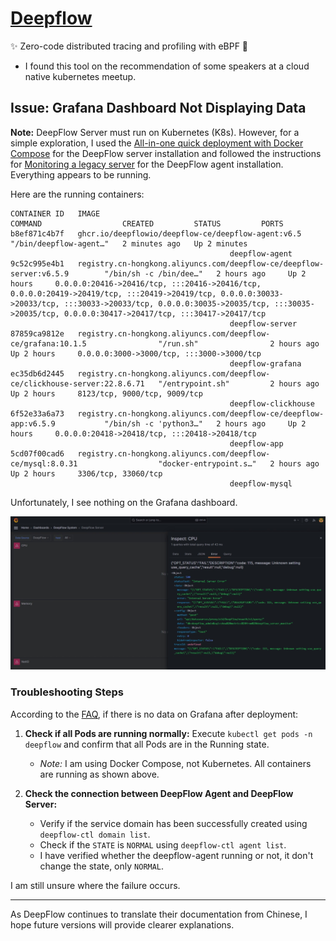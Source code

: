 # [Deepflow](https://deepflow.io)

✨ Zero-code distributed tracing and profiling with eBPF 🚀

* I found this tool on the recommendation of some speakers at a cloud native kubernetes meetup.

## Issue: Grafana Dashboard Not Displaying Data

**Note:** DeepFlow Server must run on Kubernetes (K8s). However, for a simple exploration, I used the [All-in-one quick deployment with Docker Compose](https://www.deepflow.io/docs/ce-install/all-in-one/#deploying-with-docker-compose) for the DeepFlow server installation and followed the instructions for [Monitoring a legacy server](https://www.deepflow.io/docs/ce-install/legacy-host/) for the DeepFlow agent installation. Everything appears to be running.

Here are the running containers:

```
CONTAINER ID   IMAGE                                                                       COMMAND                  CREATED         STATUS         PORTS
b8ef871c4b7f   ghcr.io/deepflowio/deepflow-ce/deepflow-agent:v6.5                          "/bin/deepflow-agent…"   2 minutes ago   Up 2 minutes
                                                 deepflow-agent
9c52c995e4b1   registry.cn-hongkong.aliyuncs.com/deepflow-ce/deepflow-server:v6.5.9        "/bin/sh -c /bin/dee…"   2 hours ago     Up 2 hours     0.0.0.0:20416->20416/tcp, :::20416->20416/tcp, 0.0.0.0:20419->20419/tcp, :::20419->20419/tcp, 0.0.0.0:30033->20033/tcp, :::30033->20033/tcp, 0.0.0.0:30035->20035/tcp, :::30035->20035/tcp, 0.0.0.0:30417->20417/tcp, :::30417->20417/tcp
                                                 deepflow-server
87859ca9812e   registry.cn-hongkong.aliyuncs.com/deepflow-ce/grafana:10.1.5                "/run.sh"                2 hours ago     Up 2 hours     0.0.0.0:3000->3000/tcp, :::3000->3000/tcp
                                                 deepflow-grafana
ec35db6d2445   registry.cn-hongkong.aliyuncs.com/deepflow-ce/clickhouse-server:22.8.6.71   "/entrypoint.sh"         2 hours ago     Up 2 hours     8123/tcp, 9000/tcp, 9009/tcp
                                                 deepflow-clickhouse
6f52e33a6a73   registry.cn-hongkong.aliyuncs.com/deepflow-ce/deepflow-app:v6.5.9           "/bin/sh -c 'python3…"   2 hours ago     Up 2 hours     0.0.0.0:20418->20418/tcp, :::20418->20418/tcp
                                                 deepflow-app
5cd07f00cad6   registry.cn-hongkong.aliyuncs.com/deepflow-ce/mysql:8.0.31                  "docker-entrypoint.s…"   2 hours ago     Up 2 hours     3306/tcp, 33060/tcp
                                                 deepflow-mysql
```

Unfortunately, I see nothing on the Grafana dashboard.

![grafana-500-deepflow-server-error](assets/grafana-500-deepflow-server-error.jpeg)

### Troubleshooting Steps

According to the [FAQ](https://www.deepflow.io/docs/diagnose/FAQ/), if there is no data on Grafana after deployment:

1. **Check if all Pods are running normally:** Execute `kubectl get pods -n deepflow` and confirm that all Pods are in the Running state.
   - *Note:* I am using Docker Compose, not Kubernetes. All containers are running as shown above.

2. **Check the connection between DeepFlow Agent and DeepFlow Server:**
   - Verify if the service domain has been successfully created using `deepflow-ctl domain list`.
   - Check if the `STATE` is `NORMAL` using `deepflow-ctl agent list`.
   - I have verified whether the deepflow-agent running or not, it don't change the state, only `NORMAL`.

I am still unsure where the failure occurs.

---

As DeepFlow continues to translate their documentation from Chinese, I hope future versions will provide clearer explanations.
